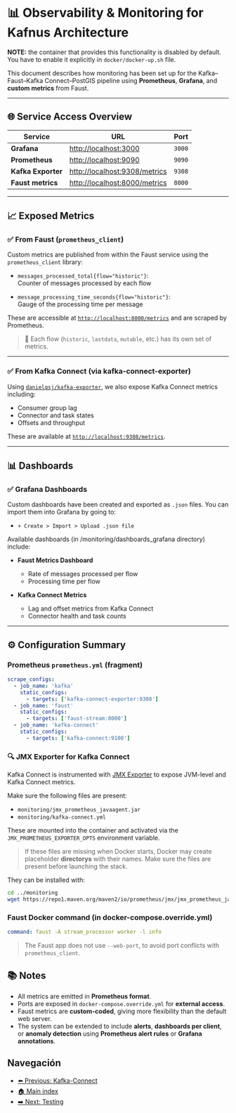 # 📊 Observability & Monitoring for Kafnus Architecture

**NOTE:** the container that provides this functionality is disabled by default. You have to enable it explicitly in `docker/docker-up.sh` file.

This document describes how monitoring has been set up for the Kafka–Faust–Kafka Connect–PostGIS pipeline using **Prometheus**, **Grafana**, and **custom metrics** from Faust.

---

## 🌐 Service Access Overview

| Service           | URL                          | Port |
|-------------------|-------------------------------|------|
| **Grafana**       | [http://localhost:3000](http://localhost:3000) | `3000` |
| **Prometheus**    | [http://localhost:9090](http://localhost:9090) | `9090` |
| **Kafka Exporter**| [http://localhost:9308/metrics](http://localhost:9308/metrics) | `9308` |
| **Faust metrics** | [http://localhost:8000/metrics](http://localhost:8000/metrics) | `8000` |

---

## 📈 Exposed Metrics

### ✅ From Faust (`prometheus_client`)

Custom metrics are published from within the Faust service using the `prometheus_client` library:

- `messages_processed_total{flow="historic"}`:  
  Counter of messages processed by each flow

- `message_processing_time_seconds{flow="historic"}`:  
  Gauge of the processing time per message

These are accessible at [`http://localhost:8000/metrics`](http://localhost:8000/metrics) and are scraped by Prometheus.

> 📝 Each flow (`historic`, `lastdata`, `mutable`, etc.) has its own set of metrics.

---

### ✅ From Kafka Connect (via kafka-connect-exporter)

Using [`danielqsj/kafka-exporter`](https://github.com/danielqsj/kafka-exporter), we also expose Kafka Connect metrics including:

- Consumer group lag
- Connector and task states
- Offsets and throughput

These are available at [`http://localhost:9308/metrics`](http://localhost:9308/metrics`).

---

## 📊 Dashboards

### ✅ Grafana Dashboards

Custom dashboards have been created and exported as `.json` files. You can import them into Grafana by going to:

- `+ Create > Import > Upload .json file`

Available dashboards (in /monitoring/dashboards_grafana directory) include:

- **Faust Metrics Dashboard**
  - Rate of messages processed per flow
  - Processing time per flow

- **Kafka Connect Metrics**
  - Lag and offset metrics from Kafka Connect
  - Connector health and task counts

---

## ⚙️ Configuration Summary

### Prometheus `prometheus.yml` (fragment)

```yaml
scrape_configs:
  - job_name: 'kafka'
    static_configs:
      - targets: ['kafka-connect-exporter:9308']
  - job_name: 'faust'
    static_configs:
      - targets: ['faust-stream:8000']
  - job_name: 'kafka-connect'
    static_configs:
      - targets: ['kafka-connect:9100']
```

### 🔍 JMX Exporter for Kafka Connect

Kafka Connect is instrumented with [JMX Exporter](https://github.com/prometheus/jmx_exporter) to expose JVM-level and Kafka Connect metrics.

Make sure the following files are present:

- `monitoring/jmx_prometheus_javaagent.jar`
- `monitoring/kafka-connect.yml`

These are mounted into the container and activated via the `JMX_PROMETHEUS_EXPORTER_OPTS` environment variable.

> If these files are missing when Docker starts, Docker may create placeholder **directorys** with their names. Make sure the files are present before launching the stack.

They can be installed with:

```bash
cd ../monitoring
wget https://repo1.maven.org/maven2/io/prometheus/jmx/jmx_prometheus_javaagent/0.20.0/jmx_prometheus_javaagent-0.20.0.jar -O jmx_prometheus_javaagent.jar
```

### Faust Docker command (in docker-compose.override.yml)

```yaml
command: faust -A stream_processor worker -l info
```
> The Faust app does not use `--web-port`, to avoid port conflicts with `prometheus_client`.

## 📚 Notes

- All metrics are emitted in **Prometheus format**.
- Ports are exposed in `docker-compose.override.yml` for **external access**.
- Faust metrics are **custom-coded**, giving more flexibility than the default web server.
- The system can be extended to include **alerts**, **dashboards per client**, or **anomaly detection** using **Prometheus alert rules** or **Grafana annotations**.

## Navegación

- [⬅️ Previous: Kafka-Connect](/doc/06_kafka_connect.md)
- [🏠 Main index](../README.md#documentation)
- [➡️ Next: Testing](/doc/08_testting.md)